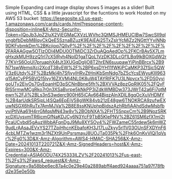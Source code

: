 Simple Expanding card image display shows 5 images as a slider! 
Built using HTML, CSS & a little javascript for the fucntions to work 
Hosted on my AWS S3 bucket: https://lesegosite.s3.us-east-1.amazonaws.com/cards/cards.html?response-content-disposition=inline&X-Amz-Security-Token=IQoJb3JpZ2luX2VjEGMaCXVzLWVhc3QtMSJHMEUCIBw7SwcSll9qIyngbfbDebM8lqyCkQeE5SznaBZuzK9EAiEAi25TxZslrYcMiZz2NGttYYviNNb9DKFvbmkDm%2BKcjioq7QIIvP%2F%2F%2F%2F%2F%2F%2F%2F%2F%2FARAAGgw5OTIzODI4MDU0OTMiDC3ZrDuAQqAedOp%2FKCrBAv5X7LmgHxzkMUH9zzQ1rI7cX5lRyh4NolD1gaTQoL1VzDK3DLcGf1LBq9lkBOXGdW2r77KVrS6OoUI7pruaphX4tJt3XUGqDgljO8T2hrEN6suupawYjPjnBBrcx%2B9N71swWemqXcj2XcdT38vEW%2F%2BP6xsDYH11fWKjPCaMKP3ZfSic5QWV3z6Utdy%2F%2BzMkl4h7SfjyyIHRvZtHniKbSmNdg7bZ5cYcsEWyuKIll963q15AtCyPP5BVQ15lvy16ZXVMj4NL0K8uW4TAYRIFK7U3LNpvcx%2FDS0yyigoUTy2EjyOs7GvEpanHD3pSCNnBbne5fh%2BXVVAz8pzGpRIK05%2FQvFRlS5rmwMCgRko7r0n3XSaBvrpe5kNkPP3iZdkWMBDw373JWrT42a6Fi7qtMewn%2FJi%2BLs3nS3wderc900H65jCAv664BjqzAlnXDIL8gqOcXuVHDMY%2B4arUdkSR5jpLl4SQa6EpEjV58gWK84vb21zE48gw6TNOKRCA9zufwEXuwNSGX6hRuTx7AmMJVa%2B8E8ssKNUphpBidszAzhRbfiAAhdSdwMsbfbvviPtlVAa61H4rrGMqsMN43w8v%2BObNXA%2FHT5SnpxCm%2B9NozSRKxcDXUysvmTR6icmGfNaKDJCy6N3YcF9TbB5KIePNV%2BZ61SM6zfX1mI2tPcaUCvbdI5gAuzWbbAFqnDgJ9Mu8XYSOy4%2FWZameC55rdew5k6mWZ9udLrAAsaJEVxYS27TZpiHhcnKEbafoKH3J17LuZkyy5rl1V03OUnSFXDYnF64cbLMTZw1wzm3r1NZXt9UnPsrsmayJ8UOJTa035Pk%2Fhk6OnKvVIQi1qVsr%2Fg0%3D&X-Amz-Algorithm=AWS4-HMAC-SHA256&X-Amz-Date=20241013T220721Z&X-Amz-SignedHeaders=host&X-Amz-Expires=300&X-Amz-Credential=ASIA6ODU74X25333ILZV%2F20241013%2Fus-east-1%2Fs3%2Faws4_request&X-Amz-Signature=9a58bbe6ec87a4c0e29e40a2889abff4aed924aaaa751a97f78fbd2e35e0e50b
